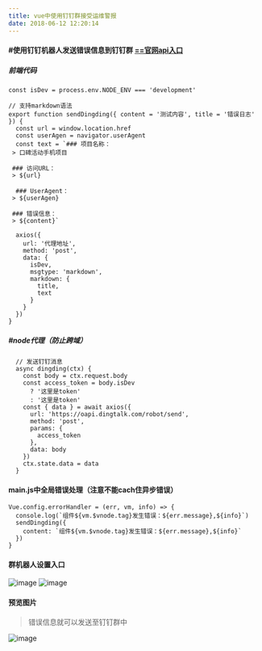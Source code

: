 ```yaml
---
title: vue中使用钉钉群接受运维警报
date: 2018-06-12 12:20:14
---
```

#### #使用钉钉机器人发送错误信息到钉钉群  [==官网api入口](https://open-doc.dingtalk.com/docs/doc.htm?spm=a219a.7629140.0.0.p2lr6t&treeId=257&articleId=105733&docType=1)

##### 前端代码
```
const isDev = process.env.NODE_ENV === 'development'

// 支持markdown语法
export function sendDingding({ content = '测试内容', title = '错误日志' }) {
  const url = window.location.href
  const userAgen = navigator.userAgent
  const text = `### 项目名称：
 > 口碑活动手机项目 

 ### 访问URL：
 > ${url} 

  ### UserAgent：
 > ${userAgen} 

 ### 错误信息：
 > ${content}`

  axios({
    url: '代理地址',
    method: 'post',
    data: {
      isDev,
      msgtype: 'markdown',
      markdown: {
        title,
        text
      }
    }
  })
}

```
##### #node代理（防止跨域）
```
  // 发送钉钉消息
  async dingding(ctx) {
    const body = ctx.request.body
    const access_token = body.isDev
      ? '这里是token'
      : '这里是token'
    const { data } = await axios({
      url: 'https://oapi.dingtalk.com/robot/send',
      method: 'post',
      params: {
        access_token
      },
      data: body
    })
    ctx.state.data = data
  }
```
#### main.js中全局错误处理（注意不能cach住异步错误）
```
Vue.config.errorHandler = (err, vm, info) => {
  console.log(`组件${vm.$vnode.tag}发生错误：${err.message},${info}`)
  sendDingding({
    content: `组件${vm.$vnode.tag}发生错误：${err.message},${info}`
  })
}
```
#### 群机器人设置入口
![image](http://pic.luzhongkuan.cn/1528777540207.jpg)
![image](http://pic.luzhongkuan.cn/1528777911873.jpg)

#### 预览图片
> 错误信息就可以发送至钉钉群中

![image](http://pic.luzhongkuan.cn/1528776870613.jpg)
  